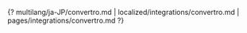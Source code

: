 {? multilang/ja-JP/convertro.md | localized/integrations/convertro.md | pages/integrations/convertro.md ?}
